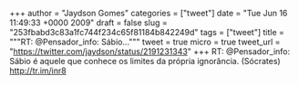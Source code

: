 
+++
author = "Jaydson Gomes"
categories = ["tweet"]
date = "Tue Jun 16 11:49:33 +0000 2009"
draft = false
slug = "253fbabd3c83a1fc744f234c65f81184b842249d"
tags = ["tweet"]
title = """RT: @Pensador_info: Sábio..."""
tweet = true
micro = true
tweet_url = "https://twitter.com/jaydson/status/2191231343"
+++
RT: @Pensador_info: Sábio é aquele que conhece os limites da própria ignorância. (Sócrates) http://tr.im/inr8

